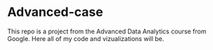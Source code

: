 # Advanced-case
This repo is a project from the Advanced Data Analytics course from Google. Here all of my code and vizualizations will be. 
